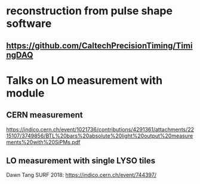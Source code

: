 # reconstruction from pulse shape software
## https://github.com/CaltechPrecisionTiming/TimingDAQ

# Talks on LO measurement with module

## CERN measurement

https://indico.cern.ch/event/1021736/contributions/4291361/attachments/2215107/3749856/BTL%20bars%20absolute%20light%20output%20measurements%20with%20SiPMs.pdf

## LO measurement with single LYSO tiles

Dawn Tang SURF 2018: https://indico.cern.ch/event/744397/

